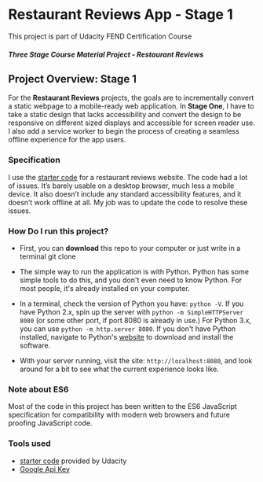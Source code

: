 # Restaurant Reviews App - Stage 1

This project is part of Udacity FEND Certification Course

#### _Three Stage Course Material Project - Restaurant Reviews_

## Project Overview: Stage 1

For the **Restaurant Reviews** projects, the goals are to incrementally convert a static webpage to a mobile-ready web application. In **Stage One**, I have to take a static design that lacks accessibility and convert the design to be responsive on different sized displays and accessible for screen reader use. I also add a service worker to begin the process of creating a seamless offline experience for the app users.

### Specification

I use the [starter code](https://github.com/udacity/mws-restaurant-stage-1) for a restaurant reviews website. The code had a lot of issues. It’s barely usable on a desktop browser, much less a mobile device. It also doesn’t include any standard accessibility features, and it doesn’t work offline at all. My job was to update the code to resolve these issues. 

### How Do I run this project?
* First, you can **download** this repo to your computer or just write in a terminal git clone 
* The simple way to run the application is with Python. Python has some simple tools to do this, and you don't even need to know Python. For most people, it's already installed on your computer. 

* In a terminal, check the version of Python you have: `python -V`. If you have Python 2.x, spin up the server with `python -m SimpleHTTPServer 8080` (or some other port, if port 8080 is already in use.) For Python 3.x, you can use `python -m http.server 8080`. If you don't have Python installed, navigate to Python's [website](https://www.python.org/) to download and install the software.

* With your server running, visit the site: `http://localhost:8080`, and look around for a bit to see what the current experience looks like.

### Note about ES6

Most of the code in this project has been written to the ES6 JavaScript specification for compatibility with modern web browsers and future proofing JavaScript code.

### Tools used

*  [starter code](https://github.com/udacity/mws-restaurant-stage-1) provided by Udacity
*  [Google Api Key](https://developers.google.com/maps/documentation/javascript/get-api-key)

